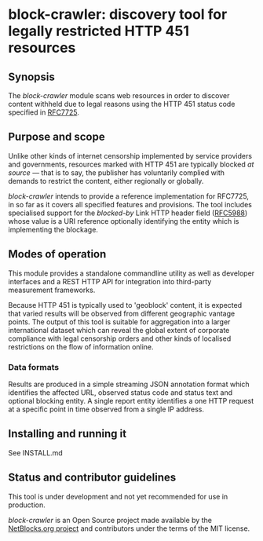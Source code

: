 # block-crawler: discovery tool for legally restricted HTTP 451 resources

## Synopsis

The _block-crawler_ module scans web resources in order to discover content withheld due to legal reasons using the HTTP 451 status code specified in [RFC7725](https://tools.ietf.org/html/rfc7725).

## Purpose and scope

Unlike other kinds of internet censorship implemented by service providers and governments, resources marked with HTTP 451 are typically blocked _at source_ — that is to say, the publisher has voluntarily complied with demands to restrict the content, either regionally or globally.

_block-crawler_ intends to provide a reference implementation for RFC7725, in so far as it covers all specified features and provisions. The tool includes specialised support for the _blocked-by_ Link HTTP header field ([RFC5988](https://tools.ietf.org/html/rfc5988)) whose value is a URI reference optionally identifying the entity which is implementing the blockage.

## Modes of operation

This module provides a standalone commandline utility as well as developer interfaces and a REST HTTP API for integration into third-party measurement frameworks.

Because HTTP 451 is typically used to 'geoblock' content, it is expected that varied results will be observed from different geographic vantage points. The output of this tool is suitable for aggregation into a larger international dataset which can reveal the global extent of corporate compliance with legal censorship orders and other kinds of localised restrictions on the flow of information online.

### Data formats

Results are produced in a simple streaming JSON annotation format which identifies the affected URL, observed status code and status text and optional blocking entity. A single report entity identifies a one HTTP request at a specific point in time observed from a single IP address.

## Installing and running it

See INSTALL.md

## Status and contributor guidelines

This tool is under development and not yet recommended for use in production.

_block-crawler_ is an Open Source project made available by the [NetBlocks.org project](https://netblocks.org) and contributors under the terms of the MIT license.
